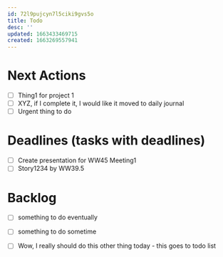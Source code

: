 ```yaml
---
id: 72l9pujcyn7l5ciki9gvs5o
title: Todo
desc: ''
updated: 1663433469715
created: 1663269557941
---
```


# Next Actions 
- [ ] Thing1 for project 1
- [ ] XYZ, if I complete it, I would like it moved to daily journal
- [ ] Urgent thing to do

# Deadlines (tasks with deadlines)
- [ ] Create presentation for WW45 Meeting1
- [ ] Story1234 by WW39.5

# Backlog
- [ ] something to do eventually
- [ ] something to do sometime

- [ ] Wow, I really should do this other thing today - this goes to todo list